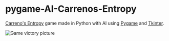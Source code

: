 # pygame-AI-Carrenos-Entropy
[Carreno's Entropy](http://www.di.fc.ul.pt/~jpn/gv/entropy.htm#:~:text=Carreno's%20Entropy%20is%20a%20two,straight%20line%20on%20any%20direction.) game made in Python with AI using [Pygame](https://www.pygame.org/news) and [Tkinter](https://docs.python.org/3/library/tkinter.html).

![Game victory picture](https://github.com/redikus3q/pygame-AI-Carrenos-Entropy/blob/master/Capture.JPG "Red won")
